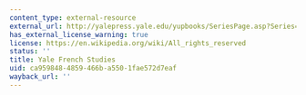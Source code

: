```yaml
---
content_type: external-resource
external_url: http://yalepress.yale.edu/yupbooks/SeriesPage.asp?Series=99
has_external_license_warning: true
license: https://en.wikipedia.org/wiki/All_rights_reserved
status: ''
title: Yale French Studies
uid: ca959848-4859-466b-a550-1fae572d7eaf
wayback_url: ''
---
```

